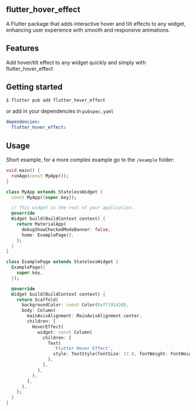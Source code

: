 ## flutter_hover_effect

A Flutter package that adds interactive hover and tilt effects to any widget, enhancing user experience with smooth and responsive animations.

## Features

Add hover/tilt effect to any widget quickly and simply with flutter_hover_effect

## Getting started

```
$ flutter pub add flutter_hover_effect
```
or add in your dependencies in `pubspec.yaml`  
```yaml
dependencies:
  flutter_hover_effect:
```

## Usage

Short example, for a more complex example go to the `/example` folder:  

```dart
void main() {
  runApp(const MyApp());
}

class MyApp extends StatelessWidget {
  const MyApp({super.key});

  // This widget is the root of your application.
  @override
  Widget build(BuildContext context) {
    return MaterialApp(
      debugShowCheckedModeBanner: false,
      home: ExamplePage(),
    );
  }
}

class ExamplePage extends StatelessWidget {
  ExamplePage({
    super.key,
  });

  @override
  Widget build(BuildContext context) {
    return Scaffold(
      backgroundColor: const Color(0xff191d2d),
      body: Column(
        mainAxisAlignment: MainAxisAlignment.center,
        children: [
          HoverEffect(
            widget: const Column(
              children: [
                Text(
                  'Flutter Hover Effect',
                  style: TextStyle(fontSize: 17.0, fontWeight: FontWeight.w600),
                ),
              ],
            ),
          ),
        ],
      ),
    );
  }
}
```




